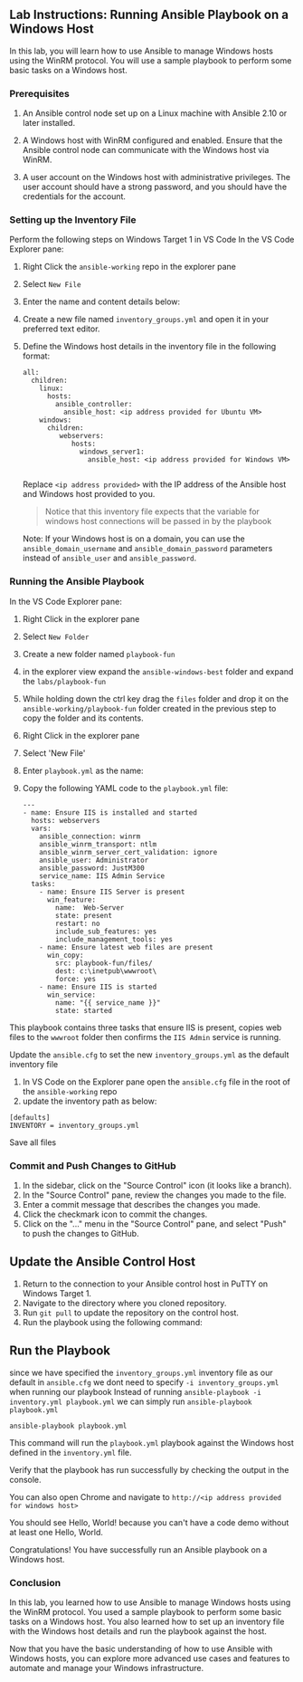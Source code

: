 ## Lab Instructions: Running Ansible Playbook on a Windows Host

In this lab, you will learn how to use Ansible to manage Windows hosts using the WinRM protocol. You will use a sample playbook to perform some basic tasks on a Windows host.

### Prerequisites

1. An Ansible control node set up on a Linux machine with Ansible 2.10 or later installed.

2. A Windows host with WinRM configured and enabled. Ensure that the Ansible control node can communicate with the Windows host via WinRM.

3. A user account on the Windows host with administrative privileges. The user account should have a strong password, and you should have the credentials for the account.


### Setting up the Inventory File
Perform the following steps on Windows Target 1 in VS Code
In the VS Code Explorer pane:

1. Right Click the `ansible-working` repo in the explorer pane

2. Select `New File`

3. Enter the name and content details below:

4. Create a new file named `inventory_groups.yml` and open it in your preferred text editor.

5. Define the Windows host details in the inventory file in the following format:

   ```
   all:
     children:
       linux:
         hosts:
           ansible_controller:
             ansible_host: <ip address provided for Ubuntu VM>
       windows:
         children:
            webservers:
               hosts:
                 windows_server1:
                   ansible_host: <ip address provided for Windows VM>
  
   ```
   Replace `<ip address provided>` with the IP address of the Ansible host and Windows host provided to you.
   
   > Notice that this inventory file expects that the variable for windows host connections will be passed in by the playbook

   Note: If your Windows host is on a domain, you can use the `ansible_domain_username` and `ansible_domain_password` parameters instead of `ansible_user` and `ansible_password`.

### Running the Ansible Playbook
In the VS Code Explorer pane:

1. Right Click in the explorer pane
1. Select `New Folder`
1. Create a new folder named `playbook-fun`
1. in the explorer view expand the `ansible-windows-best` folder and expand the `labs/playbook-fun`
1. While holding down the ctrl key drag the `files` folder and drop it on the `ansible-working/playbook-fun` folder created in the previous step to copy the folder and its contents.
1. Right Click in the explorer pane
1. Select 'New File'
1. Enter `playbook.yml` as the name:
1. Copy the following YAML code to the `playbook.yml` file:

   ```
   ---
   - name: Ensure IIS is installed and started 
     hosts: webservers
     vars:
       ansible_connection: winrm
       ansible_winrm_transport: ntlm
       ansible_winrm_server_cert_validation: ignore
       ansible_user: Administrator
       ansible_password: JustM300
       service_name: IIS Admin Service   
     tasks:
       - name: Ensure IIS Server is present 
         win_feature:
           name:  Web-Server
           state: present
           restart: no
           include_sub_features: yes
           include_management_tools: yes  
       - name: Ensure latest web files are present
         win_copy:
           src: playbook-fun/files/
           dest: c:\inetpub\wwwroot\
           force: yes
       - name: Ensure IIS is started
         win_service:
           name: "{{ service_name }}"
           state: started
   ```
   
This playbook contains three tasks that ensure IIS is present, copies web files to the `wwwroot` folder then confirms the `IIS Admin` service is running.

Update the `ansible.cfg` to set the new `inventory_groups.yml` as the default inventory file

1. In VS Code on the Explorer pane open the `ansible.cfg` file in the root of the `ansible-working` repo
2. update the inventory path as below:

```
[defaults]
INVENTORY = inventory_groups.yml
```
Save all files

### Commit and Push Changes to GitHub

1. In the sidebar, click on the "Source Control" icon (it looks like a branch).
2. In the "Source Control" pane, review the changes you made to the file.
3. Enter a commit message that describes the changes you made.
4. Click the checkmark icon to commit the changes.
5. Click on the "..." menu in the "Source Control" pane, and select "Push" to push the changes to GitHub.

## Update the Ansible Control Host

1. Return to the connection to your Ansible control host in PuTTY on Windows Target 1.
2. Navigate to the directory where you cloned repository.
3. Run `git pull` to update the repository on the control host.
5. Run the playbook using the following command:

## Run the Playbook

since we have specified the `inventory_groups.yml` inventory file as our default in `ansible.cfg` we dont need to specify `-i inventory_groups.yml` when running our playbook Instead of running `ansible-playbook -i inventory.yml playbook.yml` we can simply run `ansible-playbook playbook.yml`

   ```
   ansible-playbook playbook.yml
   ```

   This command will run the `playbook.yml` playbook against the Windows host defined in the `inventory.yml` file.

   Verify that the playbook has run successfully by checking the output in the console.
   
   You can also open Chrome and navigate to `http://<ip address provided for windows host>`
   
   You should see Hello, World! because you can't have a code demo without at least one Hello, World.

Congratulations! You have successfully run an Ansible playbook on a Windows host.

### Conclusion

In this lab, you learned how to use Ansible to manage Windows hosts using the WinRM protocol. You used a sample playbook to perform some basic tasks on a Windows host. You also learned how to set up an inventory file with the Windows host details and run the playbook against the host.

Now that you have the basic understanding of how to use Ansible with Windows hosts, you can explore more advanced use cases and features to automate and manage your Windows infrastructure.
